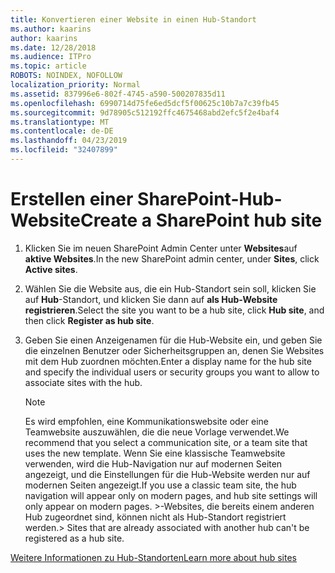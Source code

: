 ```yaml
---
title: Konvertieren einer Website in einen Hub-Standort
ms.author: kaarins
author: kaarins
ms.date: 12/28/2018
ms.audience: ITPro
ms.topic: article
ROBOTS: NOINDEX, NOFOLLOW
localization_priority: Normal
ms.assetid: 837996e6-802f-4745-a590-500207835d11
ms.openlocfilehash: 6990714d75fe6ed5dcf5f00625c10b7a7c39fb45
ms.sourcegitcommit: 9d78905c512192ffc4675468abd2efc5f2e4baf4
ms.translationtype: MT
ms.contentlocale: de-DE
ms.lasthandoff: 04/23/2019
ms.locfileid: "32407899"
---
```

# <a name="create-a-sharepoint-hub-site"></a><span data-ttu-id="568ff-102">Erstellen einer SharePoint-Hub-Website</span><span class="sxs-lookup"><span data-stu-id="568ff-102">Create a SharePoint hub site</span></span>

1. <span data-ttu-id="568ff-103">Klicken Sie im neuen SharePoint Admin Center unter **Websites**auf **aktive Websites**.</span><span class="sxs-lookup"><span data-stu-id="568ff-103">In the new SharePoint admin center, under **Sites**, click **Active sites**.</span></span> 
    
2. <span data-ttu-id="568ff-104">Wählen Sie die Website aus, die ein Hub-Standort sein soll, klicken Sie auf **Hub**-Standort, und klicken Sie dann auf **als Hub-Website registrieren**.</span><span class="sxs-lookup"><span data-stu-id="568ff-104">Select the site you want to be a hub site, click **Hub site**, and then click **Register as hub site**.</span></span> 
    
3. <span data-ttu-id="568ff-105">Geben Sie einen Anzeigenamen für die Hub-Website ein, und geben Sie die einzelnen Benutzer oder Sicherheitsgruppen an, denen Sie Websites mit dem Hub zuordnen möchten.</span><span class="sxs-lookup"><span data-stu-id="568ff-105">Enter a display name for the hub site and specify the individual users or security groups you want to allow to associate sites with the hub.</span></span>
    
    > [!NOTE]
    >  <span data-ttu-id="568ff-106">Es wird empfohlen, eine Kommunikationswebsite oder eine Teamwebsite auszuwählen, die die neue Vorlage verwendet.</span><span class="sxs-lookup"><span data-stu-id="568ff-106">We recommend that you select a communication site, or a team site that uses the new template.</span></span> <span data-ttu-id="568ff-107">Wenn Sie eine klassische Teamwebsite verwenden, wird die Hub-Navigation nur auf modernen Seiten angezeigt, und die Einstellungen für die Hub-Website werden nur auf modernen Seiten angezeigt.</span><span class="sxs-lookup"><span data-stu-id="568ff-107">If you use a classic team site, the hub navigation will appear only on modern pages, and hub site settings will only appear on modern pages.</span></span> <span data-ttu-id="568ff-108">>-Websites, die bereits einem anderen Hub zugeordnet sind, können nicht als Hub-Standort registriert werden.</span><span class="sxs-lookup"><span data-stu-id="568ff-108">>  Sites that are already associated with another hub can't be registered as a hub site.</span></span> 
  
[<span data-ttu-id="568ff-109">Weitere Informationen zu Hub-Standorten</span><span class="sxs-lookup"><span data-stu-id="568ff-109">Learn more about hub sites</span></span>](https://go.microsoft.com/fwlink/?linkid=869149)
  

